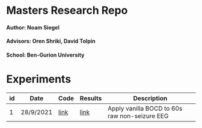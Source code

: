 # Masters Research Repo

#### Author: Noam Siegel
#### Advisors: Oren Shriki, David Tolpin
#### School: Ben-Gurion University

# Experiments


| id | Date      | Code                               | Results                | Description  |
|----|-----------|------------------------------------|------------------------|--------------|
| 1  | 28/9/2021 | [link](scripts/run_BOCD_on_EEG.py) | [link](notebooks/exp1) | Apply vanilla BOCD to 60s raw non-seizure EEG|

[comment]: <> (|    |           |                                    |                        |              |)

[comment]: <> (|    |           |                                    |                        |              |)

